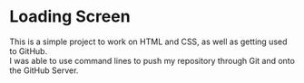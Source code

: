 # Loading Screen
This is a simple project to work on HTML and CSS, as well as getting used to GitHub. <br>
I was able to use command lines to push my repository through Git and onto the GitHub Server.
